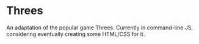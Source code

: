 # Threes
An adaptation of the popular game Threes. Currently in command-line JS, considering eventually creating some HTML/CSS for it.
